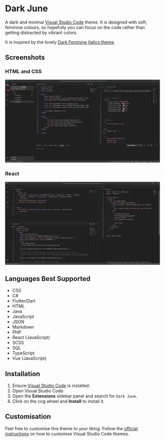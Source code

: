 # Dark June

A dark and minimal [Visual Studio Code](https://code.visualstudio.com) theme. It is designed with soft, feminine colours, so hopefully you can focus on the code rather than getting distracted by vibrant colors.

It is inspired by the lovely [Dark Feminine Italics theme](https://marketplace.visualstudio.com/items?itemName=Charlotte.dark-feminine-italic).

## Screenshots

### HTML and CSS
![demo](images/html-css.png)

### React
![demo](images/react.png)

## Languages Best Supported

- CSS
- C#
- Flutter/Dart
- HTML
- Java
- JavaScript
- JSON
- Markdown
- PHP
- React (JavaScript)
- SCSS
- SQL
- TypeScript
- Vue (JavaScript)

## Installation

1. Ensure [Visual Studio Code](https://code.visualstudio.com) is installed.
2. Open Visual Studio Code.
3. Open the **Extensions** sidebar panel and search for `Dark June`.
4. Click on the cog wheel and **Install** to install it.

## Customisation

Feel free to customise this theme to your liking. Follow the [official instructions](https://code.visualstudio.com/docs/getstarted/themes#_customizing-a-color-theme) on how to customise Visual Studio Code themes.
